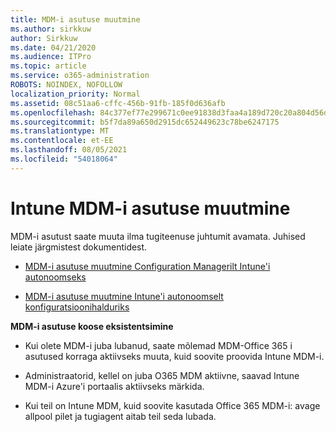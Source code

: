 ```yaml
---
title: MDM-i asutuse muutmine
ms.author: sirkkuw
author: Sirkkuw
ms.date: 04/21/2020
ms.audience: ITPro
ms.topic: article
ms.service: o365-administration
ROBOTS: NOINDEX, NOFOLLOW
localization_priority: Normal
ms.assetid: 08c51aa6-cffc-456b-91fb-185f0d636afb
ms.openlocfilehash: 84c377ef77e299671c0ee91838d3faa4a189d720c20a804d56d3323823b701c2
ms.sourcegitcommit: b5f7da89a650d2915dc652449623c78be6247175
ms.translationtype: MT
ms.contentlocale: et-EE
ms.lasthandoff: 08/05/2021
ms.locfileid: "54018064"
---
```

# <a name="change-intune-mdm-authority"></a>Intune MDM-i asutuse muutmine

MDM-i asutust saate muuta ilma tugiteenuse juhtumit avamata. Juhised leiate järgmistest dokumentidest.
  
- [MDM-i asutuse muutmine Configuration Managerilt Intune'i autonoomseks](https://docs.microsoft.com/configmgr/mdm/deploy-use/migrate-change-mdm-authority)
    
- [MDM-i asutuse muutmine Intune'i autonoomselt konfiguratsioonihalduriks](https://docs.microsoft.com/configmgr/mdm/deploy-use/change-mdm-authority)
    
 **MDM-i asutuse koose eksistentsimine**
  
- Kui olete MDM-i juba lubanud, saate mõlemad MDM-Office 365 i asutused korraga aktiivseks muuta, kuid soovite proovida Intune MDM-i.
    
- Administraatorid, kellel on juba O365 MDM aktiivne, saavad Intune MDM-i Azure'i portaalis aktiivseks märkida.
    
- Kui teil on Intune MDM, kuid soovite kasutada Office 365 MDM-i: avage allpool pilet ja tugiagent aitab teil seda lubada.
    

